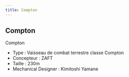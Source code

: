 ```yaml
---
title: Compton
---
```


Compton
-------





Compton   
  
- Type : Vaisseau de combat terrestre classe Compton  
- Concepteur : ZAFT  
- Taille : 230m  
- Mechanical Designer : Kimitoshi Yamane

